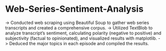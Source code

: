 # Web-Series-Sentiment-Analysis
-> Conducted web scraping using Beautiful Soup to gather web series transcripts and created a comprehensive corpus.
-> Utilized TextBlob to analyze transcript’s sentiment, calculating polarity (negative to positive) and subjectivity (factual to
opinionated), and visualized results with matplotlib.
-> Deduced the major topics in each episode and compiled the results.
